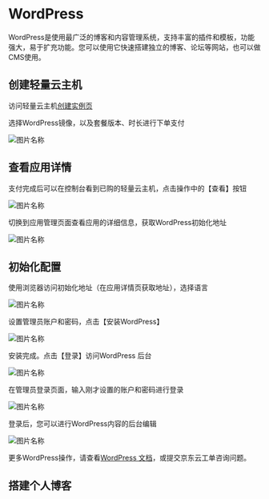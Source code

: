 # WordPress

WordPress是使用最广泛的博客和内容管理系统，支持丰富的插件和模板，功能强大，易于扩充功能。您可以使用它快速搭建独立的博客、论坛等网站，也可以做CMS使用。


## 创建轻量云主机

访问轻量云主机[创建实例页](https://lavm-console.jdcloud.com/lavm/create)

选择WordPress镜像，以及套餐版本、时长进行下单支付

![图片名称](https://img1.jcloudcs.com/image/docs/8.png)


## 查看应用详情


支付完成后可以在控制台看到已购的轻量云主机，点击操作中的【查看】按钮


![图片名称](https://img1.jcloudcs.com/image/docs/1.png)


切换到应用管理页面查看应用的详细信息，获取WordPress初始化地址

![图片名称](https://img1.jcloudcs.com/image/docs/2.png)


## 初始化配置

使用浏览器访问初始化地址（在应用详情页获取地址），选择语言


![图片名称](https://img1.jcloudcs.com/image/docs/3.png)


设置管理员账户和密码，点击【安装WordPress】


![图片名称](https://img1.jcloudcs.com/image/docs/4.png)


安装完成。点击【登录】访问WordPress 后台


![图片名称](https://img1.jcloudcs.com/image/docs/5.png)


在管理员登录页面，输入刚才设置的账户和密码进行登录

![图片名称](https://img1.jcloudcs.com/image/docs/6.png)


登录后，您可以进行WordPress内容的后台编辑

![图片名称](https://img1.jcloudcs.com/image/docs/7.png)


更多WordPress操作，请查看[WordPress 文档](https://wordpress.org/support)，或提交京东云工单咨询问题。



## 搭建个人博客




